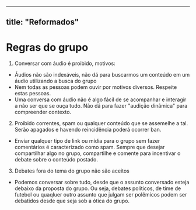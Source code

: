 ----
title:  "Reformados"
----
# Regras do grupo

1. Conversar com áudio é proibido, motivos:
  * Áudios não são indexáveis, não dá para buscarmos um conteúdo em um áudio utilizando a busca do grupo
  * Nem todas as pessoas podem ouvir por motivos diversos. Respeite estas pessoas.
  * Uma conversa com áudio não é algo fácil de se acompanhar e interagir a não ser que se ouça tudo. Não dá para fazer "audição dinâmica" para compreender contexto.
2. Proibido correntes, spam ou qualquer conteúdo que se assemelhe a tal. Serão apagados e havendo reincidência poderá ocorrer ban.
  * Enviar qualquer tipo de link ou mídia para o grupo sem fazer comentários é caracterizado como spam. Sempre que desejar compartilhar algo no grupo, compartilhe e comente para incentivar o debate sobre o conteúdo postado.
3. Debates fora do tema do grupo não são aceitos
  * Podemos conversar sobre tudo, desde que o assunto conversado esteja debaixo da proposta do grupo. Ou seja, debates políticos, de time de futebol ou quaqluer outro assunto que julgam ser polêmicos podem ser debatidos desde que seja sob a ótica do grupo.
